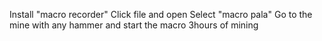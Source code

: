 Install "macro recorder" 
Click file and open
Select "macro pala"
Go to the mine with any hammer and start the macro
3hours of mining
